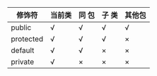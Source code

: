 |修饰符 |当前类|同 包|子 类|其他包|
|----    |----    |---- |----|----|
|public|√|√|√|√|
|protected|√|√|√|×|
|default|√|√|×|×|
|private|√|×|×|×|